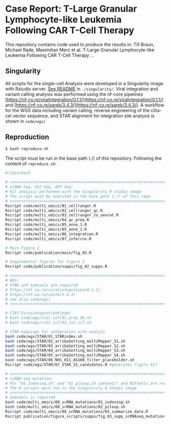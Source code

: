 # Case Report: T-Large Granular Lymphocyte-like Leukemia Following CAR T-Cell Therapy

This repository contains code used to produce the results in: Till Braun, Michael Rade, Maximilian Merz et al. T-Large Granular Lymphocyte-like Leukemia Following CAR T-Cell Therapy  ...

## Singularity

All scripts for the single-cell Analysis were developed in a Singularity image with Rstudio server. [See README](singularity/) in `./singularity/`. Viral integration and variant calling analysis was performed using the nf-core pipelines [https://nf-co.re/viralintegration/0.1.1/](https://nf-co.re/viralintegration/0.1.1/) and [https://nf-co.re/sarek/3.4.3/](https://nf-co.re/sarek/3.4.3/). A workflow for the WGS data including variant calling, reverse engineering of the cilta-cel vector sequence, and STAR alignment for integration site analysis is shown in `code/wgs/`

## Reproduction

``` sh
$ bash reproduce.sh
```

The script must be run in the base path (./) of this repository. Following the content of `reproduce.sh`:

``` sh
#!/bin/bash

# >>>>>>>>>>>>>>>>>>>>>>>>>>>>>>>>>>>>>>>>>>>>>>>>>>>>>>>>>>>>>>>>>>>>>>>>>>>>>>
# scRNA-Seq, VDJ-Seq, ADT-Seq:
# All analysis performed with the Singularity R studio image
# The script must be executed in the base path (./) of this repo
# >>>>>>>>>>>>>>>>>>>>>>>>>>>>>>>>>>>>>>>>>>>>>>>>>>>>>>>>>>>>>>>>>>>>>>>>>>>>>>
Rscript code/multi_omics/01_cellranger.R
Rscript code/multi_omics/02_cellranger_qc.R
Rscript code/multi_omics/03_cellranger_to_seurat.R
Rscript code/multi_omics/04_qc_prep.R
Rscript code/multi_omics/05_anno_1.R
Rscript code/multi_omics/05_anno_2.R
Rscript code/multi_omics/06_integration.R
Rscript code/multi_omics/07_infercnv.R

# Main Figure 2
Rscript code/publication/main/fig_02.R

# Supplemental figures for Figure 2
Rscript code/publication/supps/fig_02_supps.R

# >>>>>>>>>>>>>>>>>>>>>>>>>>>>>>>>>>>>>>>>>>>>>>>>>>>>>>>>>>>>>>>>>>>>>>>>>>>>>>
# WGS:
# STAR and Samtools are required
# https://nf-co.re/viralintegration/0.1.1/
# https://nf-co.re/sarek/3.4.3/
# see also code/wgs/
# >>>>>>>>>>>>>>>>>>>>>>>>>>>>>>>>>>>>>>>>>>>>>>>>>>>>>>>>>>>>>>>>>>>>>>>>>>>>>>

# CTAT-VirusIntegrationFinder
# bash code/wgs/ctat_vif/01_prep_db.sh
# bash code/wgs/ctat_vif/02_run_vif.sh

# STAR mappings for integration site analyis
bash code/wgs/STAR/01_STARindex.sh
bash code/wgs/STAR/02_arribaSetting_multiMapper_S1.sh
bash code/wgs/STAR/03_arribaSetting_multiMapper_S2.sh
bash code/wgs/STAR/04_arribaSetting_multiMapper_S3.sh
bash code/wgs/STAR/05_arribaSetting_multiMapper_S4.sh
bash code/wgs/STAR/06_NH1_HI1_AS100_filter_placeholder.sh
Rscript code/wgs/STAR/07_STAR_IS_candidates.R #generates figure S17

# >>>>>>>>>>>>>>>>>>>>>>>>>>>>>>>>>>>>>>>>>>>>>>>>>>>>>>>>>>>>>>>>>>>>>>>>>>>>>>
# scRNA-seq mutation:
# For "01_indexing.sh" and "02_pileup.sh samtools" and BCFtools are required
# The R scripts were run in the Singularity R Studio image
# >>>>>>>>>>>>>>>>>>>>>>>>>>>>>>>>>>>>>>>>>>>>>>>>>>>>>>>>>>>>>>>>>>>>>>>>>>>>>>
# Samtools is required
bash code/multi_omics/08_scRNA_mutations/01_indexing.sh
bash code/multi_omics/08_scRNA_mutations/02_pileup.sh
Rscript code/multi_omics/08_scRNA_mutations/03_summarize_data.R
Rscript publication/figure_scripts/supps/fig_03_supp_scRNAseq_mutations.R

```
